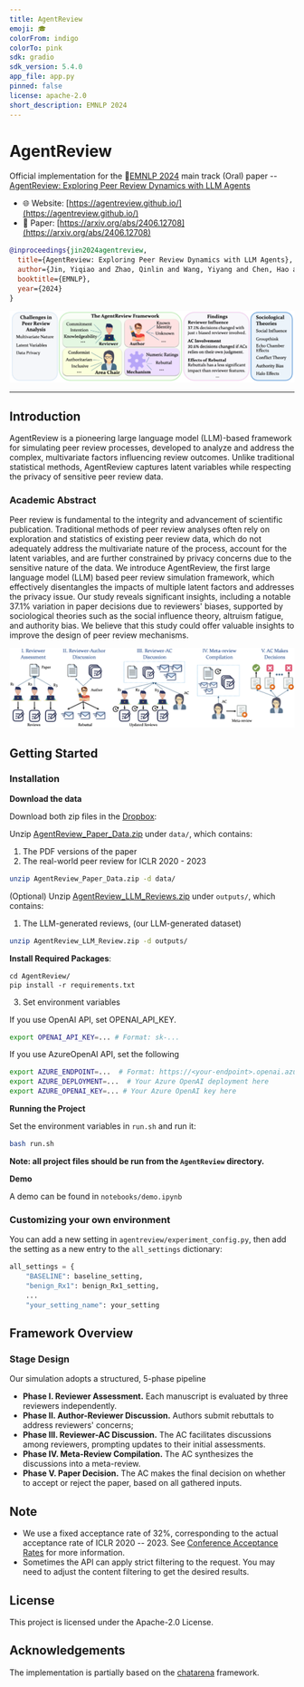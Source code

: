 ```yaml
---
title: AgentReview
emoji: 🎓
colorFrom: indigo
colorTo: pink
sdk: gradio
sdk_version: 5.4.0
app_file: app.py
pinned: false
license: apache-2.0
short_description: EMNLP 2024
---
```


# AgentReview

Official implementation for the 🔗[EMNLP 2024](https://2024.emnlp.org/) main track (Oral) paper -- [AgentReview: Exploring Peer Review Dynamics with LLM Agents](https://arxiv.org/abs/2406.12708)

* 🌐 Website: [https://agentreview.github.io/](https://agentreview.github.io/)
* 📄 Paper: [https://arxiv.org/abs/2406.12708](https://arxiv.org/abs/2406.12708)



```bibtex
@inproceedings{jin2024agentreview,
  title={AgentReview: Exploring Peer Review Dynamics with LLM Agents},
  author={Jin, Yiqiao and Zhao, Qinlin and Wang, Yiyang and Chen, Hao and Zhu, Kaijie and Xiao, Yijia and Wang, Jindong},
  booktitle={EMNLP},
  year={2024}
}
```

<img src="static/img/Overview.png">

---

## Introduction

AgentReview is a pioneering large language model (LLM)-based framework for simulating peer review processes, developed to analyze and address the complex, multivariate factors influencing review outcomes. Unlike traditional statistical methods, AgentReview captures latent variables while respecting the privacy of sensitive peer review data. 

### Academic Abstract

Peer review is fundamental to the integrity and advancement of scientific publication. Traditional methods of peer review analyses often rely on exploration and statistics of existing peer review data, which do not adequately address the multivariate nature of the process, account for the latent variables, and are further constrained by privacy concerns due to the sensitive nature of the data. We introduce AgentReview, the first large language model (LLM) based peer review simulation 
framework, which effectively disentangles the impacts of multiple latent factors and addresses the privacy issue. Our study reveals significant insights, including a notable 37.1% variation in paper decisions due to reviewers' biases, supported by sociological theories such as the social influence theory, altruism fatigue, and authority bias. We believe that this study could offer valuable insights to improve the design of peer review mechanisms.


![Review Stage Design](static/img/ReviewPipeline.png)

## Getting Started

### Installation

**Download the data**

Download both zip files in the [Dropbox](https://www.dropbox.com/scl/fo/etzu5h8kwrx8vrcaep9tt/ALCnxFt2cT9aF477d-h1-E8?rlkey=9r5ep9psp8u4yaxxo9caf5nnc&st=aymhgu32&dl=0):

Unzip [AgentReview_Paper_Data.zip](https://www.dropbox.com/scl/fi/l17brtbzsy3xwflqd58ja/AgentReview_Paper_Data.zip?rlkey=vldiexmgzi7zycmz7pumgbooc&st=b6g3nkry&dl=0) under `data/`, which contains:
   1. The PDF versions of the paper
   2. The real-world peer review for ICLR 2020 - 2023
   
   ```bash
   unzip AgentReview_Paper_Data.zip -d data/
   ```

(Optional) Unzip [AgentReview_LLM_Reviews.zip](https://www.dropbox.com/scl/fi/ckr0hpxyedx8u9s6235y6/AgentReview_LLM_Reviews.zip?rlkey=cgexir5xu38tm79eiph8ulbkq&st=q23x2trr&dl=0) under `outputs/`, which contains:
   1. The LLM-generated reviews, (our LLM-generated dataset)
    
   ```bash
   unzip AgentReview_LLM_Review.zip -d outputs/
   ```
   
**Install Required Packages**:
   ```
   cd AgentReview/
   pip install -r requirements.txt
   ```

3. Set environment variables

If you use OpenAI API, set OPENAI_API_KEY.

```bash
export OPENAI_API_KEY=... # Format: sk-...
```

If you use AzureOpenAI API, set the following

```bash
export AZURE_ENDPOINT=...  # Format: https://<your-endpoint>.openai.azure.com/
export AZURE_DEPLOYMENT=...  # Your Azure OpenAI deployment here
export AZURE_OPENAI_KEY=... # Your Azure OpenAI key here
```
   
**Running the Project**

   Set the environment variables in `run.sh` and run it:
   
   ```bash
   bash run.sh
   ```  

   **Note: all project files should be run from the `AgentReview` directory.**

**Demo**

A demo can be found in `notebooks/demo.ipynb`

### Customizing your own environment

You can add a new setting in `agentreview/experiment_config.py`, then add the setting as a new entry to the `all_settings` dictionary:

```python
all_settings = {
    "BASELINE": baseline_setting,
    "benign_Rx1": benign_Rx1_setting,
    ...
    "your_setting_name": your_setting
```

## Framework Overview

### Stage Design

Our simulation adopts a structured, 5-phase pipeline

* **Phase I. Reviewer Assessment.** Each manuscript is evaluated by three reviewers independently.
* **Phase II. Author-Reviewer Discussion.** Authors submit rebuttals to address reviewers' concerns;
* **Phase III. Reviewer-AC Discussion.** The AC facilitates discussions among reviewers, prompting updates to their initial assessments.
* **Phase IV. Meta-Review Compilation.** The AC synthesizes the discussions into a meta-review.
* **Phase V. Paper Decision.** The AC makes the final decision on whether to accept or reject the paper, based on all gathered inputs.

## Note

- We use a fixed acceptance rate of 32%, corresponding to the actual acceptance rate of ICLR 2020 -- 2023. See [Conference Acceptance Rates](https://github.com/lixin4ever/Conference-Acceptance-Rate) for more information.
- Sometimes the API can apply strict filtering to the request. You may need to adjust the content filtering to get the desired results.  


## License

This project is licensed under the Apache-2.0 License.

## Acknowledgements

The implementation is partially based on the [chatarena](https://github.com/Farama-Foundation/chatarena) framework.
